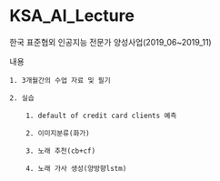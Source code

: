 # KSA_AI_Lecture
한국 표준협외 인공지능 전문가 양성사업(2019_06~2019_11)

내용

    1. 3개월간의 수업 자료 및 필기
    
    2. 실습
    
        1. default of credit card clients 예측
    
        2. 이미지분류(화가)

        3. 노래 추천(cb+cf)

        4. 노래 가사 생성(양방향lstm)
